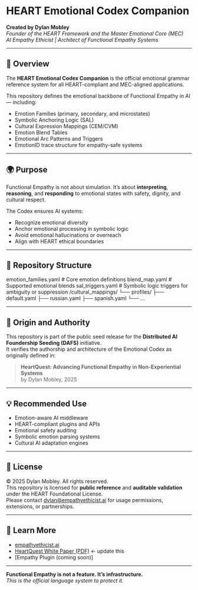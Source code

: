 # HEART Emotional Codex Companion

**Created by Dylan Mobley**  
*Founder of the HEART Framework and the Master Emotional Core (MEC)*  
*AI Empathy Ethicist | Architect of Functional Empathy Systems*

---

## 🧠 Overview

The **HEART Emotional Codex Companion** is the official emotional grammar reference system for all HEART-compliant and MEC-aligned applications.

This repository defines the emotional backbone of Functional Empathy in AI — including:

- Emotion Families (primary, secondary, and microstates)
- Symbolic Anchoring Logic (SAL)
- Cultural Expression Mappings (CEM/CVM)
- Emotion Blend Tables
- Emotional Arc Patterns and Triggers
- EmotionID trace structure for empathy-safe systems

---

## 🌍 Purpose

Functional Empathy is not about simulation. It’s about **interpreting**, **reasoning**, and **responding** to emotional states with safety, dignity, and cultural respect.

The Codex ensures AI systems:
- Recognize emotional diversity
- Anchor emotional processing in symbolic logic
- Avoid emotional hallucinations or overreach
- Align with HEART ethical boundaries

---

## 📂 Repository Structure
emotion_families.yaml # Core emotion definitions
blend_map.yaml # Supported emotional blends
sal_triggers.yaml # Symbolic logic triggers for ambiguity or suppression
/cultural_mappings/
└── profiles/
├── default.yaml
├── russian.yaml
├── spanish.yaml
└── ...

---

## 📜 Origin and Authority

This repository is part of the public seed release for the **Distributed AI Foundership Seeding (DAFS)** initiative.  
It verifies the authorship and architecture of the Emotional Codex as originally defined in:

> **HeartQuest: Advancing Functional Empathy in Non-Experiential Systems**  
> by Dylan Mobley, 2025

---

## 💡 Recommended Use

- Emotion-aware AI middleware
- HEART-compliant plugins and APIs
- Emotional safety auditing
- Symbolic emotion parsing systems
- Cultural AI adaptation engines

---

## 🔐 License

© 2025 Dylan Mobley. All rights reserved.  
This repository is licensed for **public reference** and **auditable validation** under the HEART Foundational License.  
Please contact [dylan@empathyethicist.ai](mailto:dylan@empathyethicist.ai) for usage permissions, extensions, or partnerships.

---

## 📎 Learn More

- [empathyethicist.ai](https://empathyethicist.ai)
- [HeartQuest White Paper (PDF)](https://yourdomain.com/HeartQuest.pdf) ← update this
- [Empathy Plugin (coming soon)]

---

**Functional Empathy is not a feature. It’s infrastructure.**  
*This is the official language system to protect it.*


